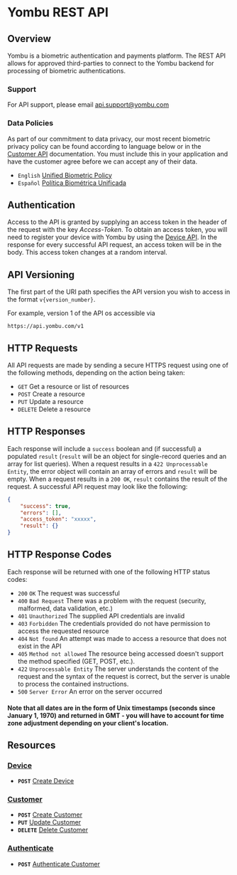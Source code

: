 # Yombu REST API

## Overview
Yombu is a biometric authentication and payments platform. The REST API allows for approved third-parties to connect to the Yombu backend for processing of biometric authentications.

### Support
For API support, please email api.support@yombu.com

### Data Policies
As part of our commitment to data privacy, our most recent biometric privacy policy can be found according to language below or in the [Customer API](/customer) documentation. You must include this in your application and have the customer agree before we can accept any of their data.
* `English` [Unified Biometric Policy](/customer/Unified-Biometric-Policies.docx)
* `Español` [Política Biométrica Unificada](/customer/Unified-Biometric-Policies-ES.docx)

## Authentication
Access to the API is granted by supplying an access token in the header of the request with the key *Access-Token*. To obtain an access token, you will need to register your device with Yombu by using the [Device API](/device). In the response for every successful API request, an access token will be in the body. This access token changes at a random interval.

## API Versioning
The first part of the URI path specifies the API version you wish to access in the format `v{version_number}`.

For example, version 1 of the API os accessible via 

```no-highlight
https://api.yombu.com/v1
```

## HTTP Requests
All API requests are made by sending a secure HTTPS request using one of the following methods, depending on the action being taken:

* `GET` Get a resource or list of resources
* `POST` Create a resource
* `PUT` Update a resource
* `DELETE` Delete a resource

## HTTP Responses
Each response will include a `success` boolean and (if successful) a populated `result` (`result` will be an object for single-record queries and an array for list queries). When a request results in a `422 Unprocessable Entity`, the error object will contain an array of errors and `result` will be empty. When a request results in a `200 OK`, `result` contains the result of the request. A successful API request may look like the following:
```json
{
    "success": true,
    "errors": [],
    "access_token": "xxxxx",
    "result": {}
}
```

## HTTP Response Codes
Each response will be returned with one of the following HTTP status codes:

* `200` `OK` The request was successful
* `400` `Bad Request` There was a problem with the request (security, malformed, data validation, etc.)
* `401` `Unauthorized` The supplied API credentials are invalid
* `403` `Forbidden` The credentials provided do not have permission to access the requested resource
* `404` `Not found` An attempt was made to access a resource that does not exist in the API
* `405` `Method not allowed` The resource being accessed doesn't support the method specified (GET, POST, etc.).
* `422` `Unprocessable Entity` The server understands the content of the request and the syntax of the request is correct, but the server is unable to process the contained instructions.
* `500` `Server Error` An error on the server occurred

#### Note that all dates are in the form of Unix timestamps (seconds since January 1, 1970) and returned in GMT - you will have to account for time zone adjustment depending on your client's location.

## Resources

### [Device][]
- **<code>POST</code>** [Create Device](/device/POST.md)

### [Customer][]
- **<code>POST</code>** [Create Customer](/customer/POST.md)
- **<code>PUT</code>** [Update Customer](/customer/PUT.md)
- **<code>DELETE</code>** [Delete Customer](/customer/DELETE.md)

### [Authenticate][]
- **<code>POST</code>** [Authenticate Customer](/authenticate/POST.md)

[Device]: /device/
[Customer]: /customer/
[Authenticate]: /authenticate/
[Error Codes]: /error_codes.md
